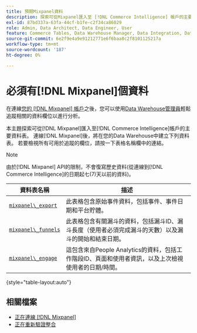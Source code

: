 ```yaml
---
title: 預期Mixpanel資料
description: 探索可從Mixpanel匯入至 [!DNL Commerce Intelligence] 帳戶的主要資料表。
exl-id: 87bd337a-63fa-44cf-b1fe-c2f34ca86029
role: Admin, Data Architect, Data Engineer, User
feature: Commerce Tables, Data Warehouse Manager, Data Integration, Data Import/Export
source-git-commit: 6e2f9e4a9e91212771e6f6baa8c2f8101125217a
workflow-type: tm+mt
source-wordcount: '187'
ht-degree: 0%

---
```


# 必須有[!DNL Mixpanel]個資料

在連線[您的 [!DNL Mixpanel] 帳戶](../integrations/mixpanel.md)之後，您可以使用[Data Warehouse管理員](../../../data-analyst/data-warehouse-mgr/tour-dwm.md)輕鬆追蹤相關的資料欄位以進行分析。

本主題探索可從[!DNL Mixpanel]匯入至[!DNL Commerce Intelligence]帳戶的主要資料表。 連線[!DNL Mixpanel]後，將在您的Data Warehouse中建立下列資料表。 若要檢視所有可用於追蹤的欄位，請按一下表格名稱欄中的連結。

>[!NOTE]
>
>由於[!DNL Mixpanel] API的限制，不會復寫歷史資料(從連線到[!DNL Commerce Intelligence]的日期起七(7)天以前的資料)。

| **資料表名稱** | **描述** |
|-----|-----|
| [`mixpanel\_export`](https://developer.mixpanel.com/reference/raw-data-export-api#datafeed) | 此表格包含原始事件資料，包括事件、事件日期和平台貯體。 |
| [`mixpanel\_funnels`](https://developer.mixpanel.com/reference/raw-data-export-api#funnels-default) | 此表格包含有關漏斗的資料，包括漏斗ID、漏斗長度（使用者必須完成漏斗的天數）以及漏斗的開始和結束日期。 |
| [`mixpanel\_engage`](https://developer.mixpanel.com/reference/raw-data-export-api#engage-default) | 這包含來自People Analytics的資料，包括工作階段ID、頁面和使用者資訊，以及上次檢視使用者的日期/時間。 |

{style="table-layout:auto"}

## 相關檔案

* [正在連線 [!DNL Mixpanel]](../integrations/mixpanel.md)
* [正在重新驗證整合](https://experienceleague.adobe.com/docs/commerce-knowledge-base/kb/how-to/mbi-reauthenticating-integrations.html)
